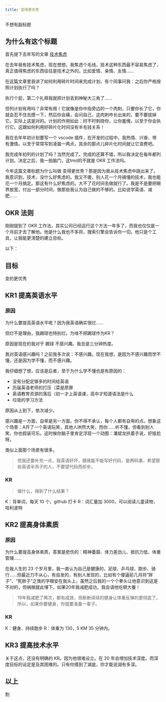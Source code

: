 ```yaml
---
title: 变得更优秀
---
```

不想有副标题

## 为什么有这个标题

首先提下去年写的文章 [技术焦虑](http://qqqdu.com/2019/03/01/%E6%B2%BB%E7%90%86%E6%8A%80%E6%9C%AF%E6%81%90%E6%85%8C%E7%97%87/)  

在去年我有技术焦虑，现在想想，我焦虑个毛线，技术这种东西最不容易焦虑了，真正值得焦虑的东西往往是技术之外的。比如爱情、亲情、友情......  

在这篇文章里我讲了如何利用碎片时间来完成计划，有个同事问我：之后你严格按照计划执行了吗？  

执行个屁，第二个礼拜我就把计划丢到神秘大三角了......  

但列计划有用吗？非常有用！它就像是你中指旁边的一个肉刺，只要你长了它，你就会忍不住去摸一下，然后你会痛，会问自己，这肉刺咋长出来的，要不要拔掉它。实际上这是对的。计划的作用如此：时不时刺挠你，让你羞愧，以至于你会执行它。这跟如何利用好碎片化时间没有半毛钱关系！  

我在去年年初计划要写一个 vscode 插件，在开发的过程中，我热情、兴奋、带有激情。以至于常常写到凌晨一两点，其余的那点儿碎片化时间就让它浪费吧。

我完成年初列的计划了吗？当然完成了。完成的还算不错，所以我决定在每年都列计划。决定之后，我一拍脑门，这tmd的不就是 OKR 工作法吗。  

今年这篇文章标题为什么叫做 变得更优秀？那是因为我从技术焦虑中跳出来了。我意识到，技术，没什么好焦虑的。我又不傻，别人花一个月搞懂的技术，我也能花一个月搞定。那这有什么好焦虑的。大不了花时间去做就行了。我是不是要把眼界放宽，付出一部分时间，做那些我认为自己做的不够的。比如说学英语、减肥......  

## OKR 法则

刚刚提到了 OKR 工作法，其实公司已经运行这个方法一年多了，而我也仅仅是一个月前才去了解他。他是什么我也不多将，搜索引擎会告诉你一切。他只是个工具，让我能更清楚的建立目标。  

以下：  

## 目标  

变的更优秀  

## KR1 提高英语水平  

### 原因  

为什么要提高英语水平呢？因为我英语确实很烂......

但烂不是理由，我踢球也特别烂。为啥不把踢球作为KR？  

原因是现在的我对于 踢球 不感兴趣。我总是三分钟热度。  

我对英语感兴趣吗？之前我多次说：不感兴趣。现在我想，是因为不感兴趣而学不懂，还是因为学不懂，而不感兴趣。  

我仔细想了想，应该是后者，至于为什么学不懂也是有原因的：  

- 没有分配足够多的时间给英语
- 历届英语老师的打压（菜是原罪  
- 英语教育资源的落后（初一才上英语课，高中才知道语法是什么
- 垃圾的学习方法

原因从上到下，依次减少。  

感兴趣是一方面，自卑是另一方面。你不得不承认，每个人都有自卑的点。想象这个场景：A开了一个英语玩笑，其他人哄然大笑，而你......听不懂，但看到别人笑，你也假装可乐。这时候你脑子里肯定浮现一个动图：潘斌龙拱着手说，好尴尬呀。  

类似上面那个场景有很多。  

> 但我还要补充一点，我英语好坏，跟我能不能写好代码，是两码事，希望那些英语半吊子的人，不要望代码而却步。  

### KR

> 做什么，得到了什么结果？

K：背单词，每天 10 个，github 打卡
R：词汇量加 3000，可以阅读儿童读物，哈利波特  

## KR2 提高身体素质

### 原因

为什么要提高身体素质，答案是悲伤的：精神萎靡、体力差劲儿、抵抗力低、体重管理......

在我人生的 23 个岁月里，我一直认为自己是健康的，足球、乒乓球、跑步、骑行......但最近力不从心，有自发的，有别人发现的，比如有个傻逼前几月将”胖子“、“死胖子“之类的字眼安在我头上，虽然之后我的一个个拳头让他意识到这是不对的，但祸根就此埋下，如果20年我减肥成功，我会请他吃顿大餐！  

> 19年我减肥了两次，都有成效，但断断续续的健身让体重反弹的更彻底了。所以，如果你要健身，你就要准备一辈子。  

### KR

K：健身、持续跑步
R：体重为 130，5 KM 35 分钟内。

## KR3 提高技术水平  

关于这点，还没有明确的 KR。因为他很难设立。在 20 年会增加技术深度。而深度目标的设定是及其困难的。只有你摸到了湖底，你才能说湖有多深。

## 以上  

割

